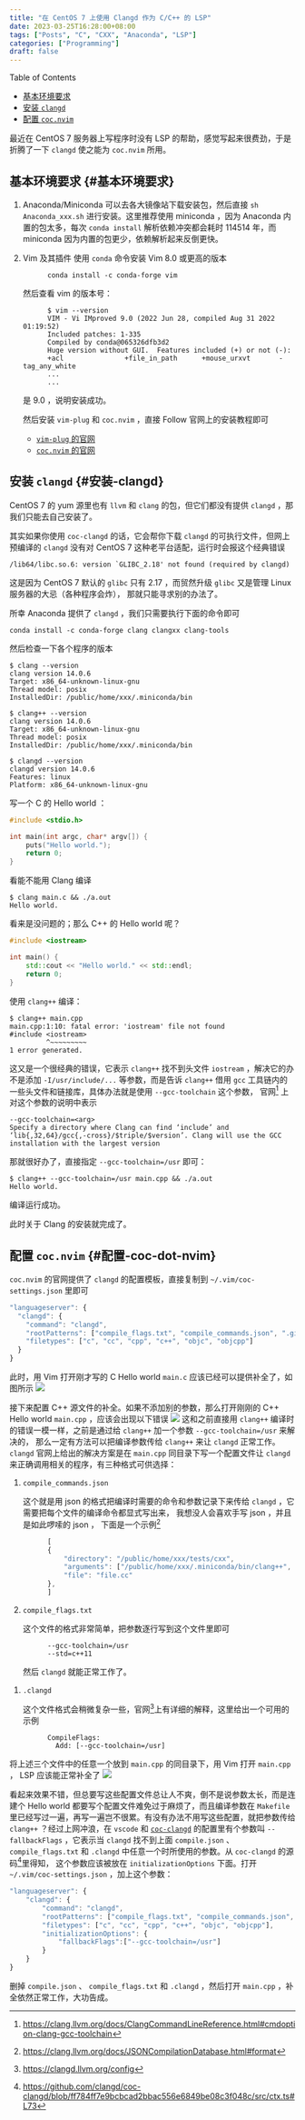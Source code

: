 ```yaml
---
title: "在 CentOS 7 上使用 Clangd 作为 C/C++ 的 LSP"
date: 2023-03-25T16:28:00+08:00
tags: ["Posts", "C", "CXX", "Anaconda", "LSP"]
categories: ["Programming"]
draft: false
---
```


<div class="ox-hugo-toc toc">

<div class="heading">Table of Contents</div>

- [基本环境要求](#基本环境要求)
- [安装 `clangd`](#安装-clangd)
- [配置 `coc.nvim`](#配置-coc-dot-nvim)

</div>
<!--endtoc-->

最近在 CentOS 7 服务器上写程序时没有 LSP 的帮助，感觉写起来很费劲，于是折腾了一下 `clangd` 使之能为 `coc.nvim` 所用。

<!--more-->


## 基本环境要求 {#基本环境要求}

1.  Anaconda/Miniconda
    可以去各大镜像站下载安装包，然后直接 `sh Anaconda_xxx.sh` 进行安装。这里推荐使用 miniconda ，因为 Anaconda
    内置的包太多，每次 `conda install` 解析依赖冲突都会耗时 114514 年，而 miniconda 因为内置的包更少，依赖解析起来反倒更快。

2.  Vim 及其插件
    使用 `conda` 命令安装 Vim 8.0 或更高的版本
    ```shell
          conda install -c conda-forge vim
    ```
    然后查看 vim 的版本号：
    ```shell
          $ vim --version
          VIM - Vi IMproved 9.0 (2022 Jun 28, compiled Aug 31 2022 01:19:52)
          Included patches: 1-335
          Compiled by conda@065326dfb3d2
          Huge version without GUI.  Features included (+) or not (-):
          +acl               +file_in_path      +mouse_urxvt       -tag_any_white
          ...
          ...
    ```
    是 9.0 ，说明安装成功。

    然后安装 `vim-plug` 和 `coc.nvim` ，直接 Follow 官网上的安装教程即可

    -   [`vim-plug` 的官网](https://github.com/junegunn/vim-plug)
    -   [`coc.nvim` 的官网](https://github.com/junegunn/vim-plug)


## 安装 `clangd` {#安装-clangd}

CentOS 7 的 yum 源里也有 `llvm` 和 `clang` 的包，但它们都没有提供 `clangd` ，那我们只能去自己安装了。

其实如果你使用 `coc-clangd` 的话，它会帮你下载 `clangd` 的可执行文件，但网上预编译的 `clangd` 没有对
CentOS 7 这种老平台适配，运行时会报这个经典错误

```text
/lib64/libc.so.6: version `GLIBC_2.18' not found (required by clangd)
```

这是因为 CentOS 7 默认的 `glibc` 只有 2.17 ，而贸然升级 `glibc` 又是管理 Linux 服务器的大忌（各种程序会炸），
那就只能寻求别的办法了。

所幸 Anaconda 提供了 `clangd` ，我们只需要执行下面的命令即可

```shell
conda install -c conda-forge clang clangxx clang-tools
```

然后检查一下各个程序的版本

```shell
$ clang --version
clang version 14.0.6
Target: x86_64-unknown-linux-gnu
Thread model: posix
InstalledDir: /public/home/xxx/.miniconda/bin

$ clang++ --version
clang version 14.0.6
Target: x86_64-unknown-linux-gnu
Thread model: posix
InstalledDir: /public/home/xxx/.miniconda/bin

$ clangd --version
clangd version 14.0.6
Features: linux
Platform: x86_64-unknown-linux-gnu
```

写一个 C 的 Hello world ：

```C
#include <stdio.h>

int main(int argc, char* argv[]) {
    puts("Hello world.");
    return 0;
}
```

看能不能用 Clang 编译

```shell
$ clang main.c && ./a.out
Hello world.
```

看来是没问题的；那么 C++ 的 Hello world 呢？

```C++
#include <iostream>

int main() {
    std::cout << "Hello world." << std::endl;
    return 0;
}
```

使用 `clang++` 编译：

```shell
$ clang++ main.cpp
main.cpp:1:10: fatal error: 'iostream' file not found
#include <iostream>
         ^~~~~~~~~~
1 error generated.
```

这又是一个很经典的错误，它表示 `clang++` 找不到头文件 `iostream` ，解决它的办不是添加 `-I/usr/include/...` 等参数，而是告诉 `clang++` 借用 `gcc` 工具链内的一些头文件和链接库，具体办法就是使用 `--gcc-toolchain` 这个参数，
官网[^fn:1]
上对这个参数的说明中表示

```text
--gcc-toolchain=<arg>
Specify a directory where Clang can find ‘include’ and ‘lib{,32,64}/gcc{,-cross}/$triple/$version’. Clang will use the GCC installation with the largest version
```

那就很好办了，直接指定 `--gcc-toolchain=/usr` 即可：

```shell
$ clang++ --gcc-toolchain=/usr main.cpp && ./a.out
Hello world.
```

编译运行成功。

此时关于 Clang 的安装就完成了。


## 配置 `coc.nvim` {#配置-coc-dot-nvim}

`coc.nvim` 的官网提供了 `clangd` 的配置模板，直接复制到 `~/.vim/coc-settings.json` 里即可

```js
"languageserver": {
  "clangd": {
    "command": "clangd",
    "rootPatterns": ["compile_flags.txt", "compile_commands.json", ".git/", ".hg/"],
    "filetypes": ["c", "cc", "cpp", "c++", "objc", "objcpp"]
  }
}
```

此时，用 Vim 打开刚才写的 C Hello world `main.c` 应该已经可以提供补全了，如图所示
![](/ox-hugo/vim-clangd-C.png)

接下来配置 C++ 源文件的补全。如果不添加别的参数，那么打开刚刚的 C++ Hello world `main.cpp` ，应该会出现以下错误
![](/ox-hugo/vim-clangd-cxx-1.png)
这和之前直接用 `clang++` 编译时的错误一模一样，之前是通过给 `clang++` 加一个参数 `--gcc-toolchain=/usr` 来解决的，
那么一定有方法可以把编译参数传给 `clang++` 来让 `clangd` 正常工作。 `clangd` 官网上给出的解决方案是在 `main.cpp` 同目录下写一个配置文件让 `clangd` 来正确调用相关的程序，有三种格式可供选择：

1.  `compile_commands.json`

    这个就是用 json 的格式把编译时需要的命令和参数记录下来传给 `clangd` ，它需要把每个文件的编译命令都显式写出来，
    我想没人会喜欢手写 json ，并且是如此啰嗦的 json ，
    下面是一个示例[^fn:2]
    ```js
          [
          {
              "directory": "/public/home/xxx/tests/cxx",
              "arguments": ["/public/home/xxx/.miniconda/bin/clang++", "--gcc-toolchain=/usr", "main.cpp"],
              "file": "file.cc"
          },
          ]
    ```

2.  `compile_flags.txt`

    这个文件的格式非常简单，把参数逐行写到这个文件里即可
    ```text
          --gcc-toolchain=/usr
          --std=c++11
    ```
    然后 `clangd` 就能正常工作了。

<!--listend-->

1.  `.clangd`

    这个文件格式会稍微复杂一些，官网[^fn:3]上有详细的解释，这里给出一个可用的示例
    ```text
          CompileFlags:
            Add: [--gcc-toolchain=/usr]
    ```

将上述三个文件中的任意一个放到 `main.cpp` 的同目录下，用 Vim 打开 `main.cpp` ， LSP 应该能正常补全了
![](/ox-hugo/vim-clangd-cxx-2.png)

看起来效果不错，但总要写这些配置文件总让人不爽，倒不是说参数太长，而是连建个 Hello world 都要写个配置文件难免过于麻烦了，而且编译参数在 `Makefile` 里已经写过一遍，再写一遍岂不很累。有没有办法不用写这些配置，就把参数传给 `clang++` ？经过上网冲浪，在 `vscode` 和 [`coc-clangd`](https://github.com/clangd/coc-clangd) 的配置里有个参数叫 `--fallbackFlags` ，它表示当
`clangd` 找不到上面 `compile.json` 、 `compile_flags.txt` 和 `.clangd` 中任意一个时所使用的参数。从 `coc-clangd`
的源码[^fn:4]里得知，
这个参数应该被放在 `initializationOptions` 下面。打开 `~/.vim/coc-settings.json` ，加上这个参数：

```js
"languageserver": {
    "clangd": {
        "command": "clangd",
        "rootPatterns": ["compile_flags.txt", "compile_commands.json", ".git/", ".hg/"],
        "filetypes": ["c", "cc", "cpp", "c++", "objc", "objcpp"],
        "initializationOptions": {
            "fallbackFlags":["--gcc-toolchain=/usr"]
        }
    }
}
```

删掉 `compile.json` 、 `compile_flags.txt` 和 `.clangd` ，然后打开 `main.cpp` ，补全依然正常工作，大功告成。

[^fn:1]: <https://clang.llvm.org/docs/ClangCommandLineReference.html#cmdoption-clang-gcc-toolchain>
[^fn:2]: <https://clang.llvm.org/docs/JSONCompilationDatabase.html#format>
[^fn:3]: <https://clangd.llvm.org/config>
[^fn:4]: <https://github.com/clangd/coc-clangd/blob/ff784ff7e9bcbcad2bbac556e6849be08c3f048c/src/ctx.ts#L73>